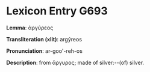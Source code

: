 # Lexicon Entry G693

**Lemma**: ἀργύρεος

**Transliteration (xlit)**: argýreos

**Pronunciation**: ar-goo'-reh-os

**Description**:
from ἄργυρος; made of silver:--(of) silver.
